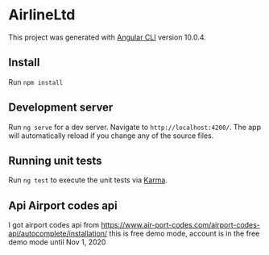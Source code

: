 # AirlineLtd

This project was generated with [Angular CLI](https://github.com/angular/angular-cli) version 10.0.4.

## Install

Run `npm install`

## Development server

Run `ng serve` for a dev server. Navigate to `http://localhost:4200/`. The app will automatically reload if you change any of the source files.

## Running unit tests

Run `ng test` to execute the unit tests via [Karma](https://karma-runner.github.io).

## Api Airport codes api

I got airport codes api from https://www.air-port-codes.com/airport-codes-api/autocomplete/installation/
this is free demo mode, account is in the free demo mode until Nov 1, 2020
